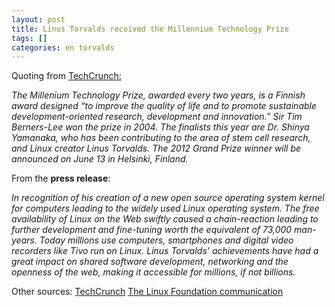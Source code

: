 ```yaml
---
layout: post
title: Linus Torvalds received the Millennium Technology Prize
tags: []
categories: en torvalds
---
```

Quoting from [TechCrunch:](http://techcrunch.com/2012/04/19/an-interview-with-millenium-technology-prize-finalist-linus-torvalds/)

<cite> The Millenium Technology Prize, awarded every two years, is a Finnish award designed “to improve the quality of life and to promote sustainable development-oriented research, development and innovation.” Sir Tim Berners-Lee won the prize in 2004. The finalists this year are Dr. Shinya Yamanaka, who has been contributing to the area of stem cell research, and Linux creator Linus Torvalds. The 2012 Grand Prize winner will be announced on June 13 in Helsinki, Finland. </cite>

From the **press release**:

<cite> In recognition of his creation of a new open source operating system kernel for computers leading to the widely used Linux operating system. The free availability of Linux on the Web swiftly caused a chain-reaction leading to further development and fine-tuning worth the equivalent of 73,000 man-years. Today millions use computers, smartphones and digital video recorders like Tivo run on Linux. Linus Torvalds’ achievements have had a great impact on shared software development, networking and the openness of the web, making it accessible for millions, if not billions. </cite>

Other sources:
[TechCrunch](http://techcrunch.com/2012/04/19/an-interview-with-millenium-technology-prize-finalist-linus-torvalds/)
[The Linux Foundation communication](http://www.linuxfoundation.org/news-media/announcements/2012/04/linux-creator-linus-torvalds-receives-one-world%25E2%2580%2599s-highest-technolog)
